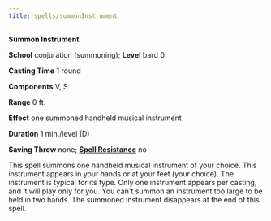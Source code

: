 ```yaml
---
title: spells/summonInstrument
---
```

 **Summon Instrument**

**School** conjuration (summoning); **Level** bard 0

**Casting Time** 1 round

**Components** V, S

**Range** 0 ft.

**Effect** one summoned handheld musical instrument

**Duration** 1 min./level (D)

**Saving Throw** none; **[Spell Resistance](../glossary#_spell-resistance)** no

This spell summons one handheld musical instrument of your choice. This instrument appears in your hands or at your feet (your choice). The instrument is typical for its type. Only one instrument appears per casting, and it will play only for you. You can't summon an instrument too large to be held in two hands. The summoned instrument disappears at the end of this spell.

